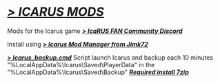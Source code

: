 # ***[> ICARUS MODS](https://discord.gg/linkarus-icarus-modding-936621749733302292)***
Mods for the Icarus game ***[> IcaRUS FAN Community Discord](https://discord.gg/62Kd7nh8VV)***

Install using ***[> Icarus Mod Manager from Jimk72](https://github.com/Jimk72/Icarus_Software)***

***[> Icarus_backup.cmd](https://github.com/Draguarius/ICARUS_MODS/raw/main/Icarus_backup.cmd)***
Script launch Icarus and backup each 10 minutes "%LocalAppData%\Icarus\Saved\PlayerData\" in the "%LocalAppData%\Icarus\Saved\Backup\"
***[Required install 7zip](https://www.7-zip.org/)***
